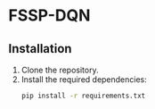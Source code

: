 # FSSP-DQN

## Installation

1. Clone the repository.
2. Install the required dependencies:
    ```bash
    pip install -r requirements.txt
    ```
